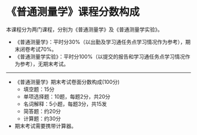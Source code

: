 # 《普通测量学》课程分数构成
本课程分为两门课程，分别为《普通测量学》及《普通测量学实验》。
- 《普通测量学》：平时分30%（以出勤及学习通任务点学习情况作为参考），期末闭卷考试70%。
- 《普通测量学实验》：平时分100%（以提交的报告和学习通任务点学习情况作为参考），无期末考试。
---
- 《普通测量学》期末考试卷面分数构成(100分)
  - 填空题：15分
  - 单项选择题：10题，每题2分，共20分
  - 名词解释：5小题，每题3分，共15发
  - 简答题：约20分
  - 计算题：约30分
- 期末考试需要携带计算器。
